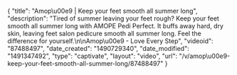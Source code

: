 {
    "title": "Amop\u00e9 | Keep your feet smooth all summer long",
    "description": "Tired of summer leaving your feet rough? Keep your feet smooth all summer long with AMOPE Pedi Perfect. It buffs away hard, dry skin, leaving feet salon pedicure smooth all summer long. Feel the difference for yourself.\n\nAmop\u00e9 - Love Every Step",
    "videoid": "87488497",
    "date_created": "1490729340",
    "date_modified": "1491347492",
    "type": "captivate",
    "layout": "video",
    "url": "\/v\/amop\u00e9-keep-your-feet-smooth-all-summer-long\/87488497"
}
